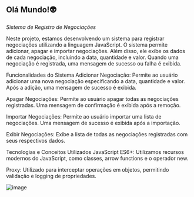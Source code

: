 __Olá Mundo!👽__ 
---

_Sistema de Registro de Negociações_

Neste projeto, estamos desenvolvendo um sistema para registrar negociações utilizando a linguagem JavaScript. O sistema permite adicionar, apagar e importar negociações. Além disso, ele exibe os dados de cada negociação, incluindo a data, quantidade e valor. Quando uma negociação é registrada, uma mensagem de sucesso ou falha é exibida.

Funcionalidades do Sistema
Adicionar Negociação: Permite ao usuário adicionar uma nova negociação especificando a data, quantidade e valor. Após a adição, uma mensagem de sucesso é exibida.

Apagar Negociações: Permite ao usuário apagar todas as negociações registradas. Uma mensagem de confirmação é exibida após a remoção.

Importar Negociações: Permite ao usuário importar uma lista de negociações. Uma mensagem de sucesso é exibida após a importação.

Exibir Negociações: Exibe a lista de todas as negociações registradas com seus respectivos dados.

Tecnologias e Conceitos Utilizados
JavaScript ES6+: Utilizamos recursos modernos do JavaScript, como classes, arrow functions e o operador new.

Proxy: Utilizado para interceptar operações em objetos, permitindo validação e logging de propriedades.


![image](https://github.com/user-attachments/assets/3ed5d7be-de79-4d4a-ae2d-f74cc6791c3e)


